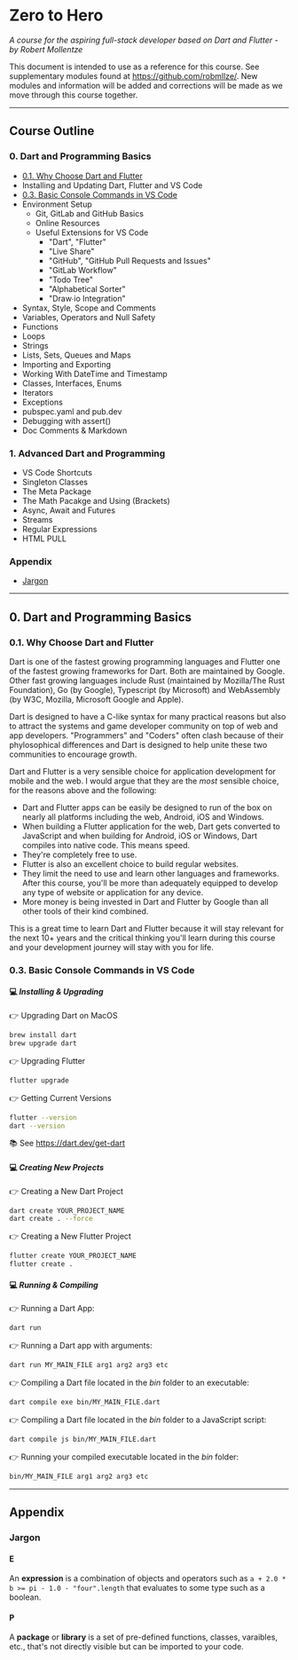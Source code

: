 # Zero to Hero

*A course for the aspiring full-stack developer based on Dart and Flutter - by Robert Mollentze*

This document is intended to use as a reference for this course. See supplementary modules found at https://github.com/robmllze/. New modules and information will be added and corrections will be made as we move through this course together.

---

## Course Outline

### 0. Dart and Programming Basics

* [0.1. Why Choose Dart and Flutter](#01-why-choose-dart-and-flutter)
* Installing and Updating Dart, Flutter and VS Code
* [0.3. Basic Console Commands in VS Code](#03-basic-console-commands-in-vs-code)
* Environment Setup
    * Git, GitLab and GitHub Basics
    * Online Resources
    * Useful Extensions for VS Code
        * "Dart", "Flutter"
        * "Live Share"
        * "GitHub", "GitHub Pull Requests and Issues"
        * "GitLab Workflow"
        * "Todo Tree"
        * "Alphabetical Sorter"
        * "Draw∙io Integration"
* Syntax, Style, Scope and Comments
* Variables, Operators and Null Safety
* Functions
* Loops
* Strings
* Lists, Sets, Queues and Maps
* Importing and Exporting
* Working With DateTime and Timestamp
* Classes, Interfaces, Enums
* Iterators
* Exceptions
* pubspec.yaml and pub.dev
* Debugging with assert()
* Doc Comments & Markdown

### 1. Advanced Dart and Programming

* VS Code Shortcuts
* Singleton Classes
* The Meta Package
* The Math Pacakge and Using (Brackets)
* Async, Await and Futures
* Streams
* Regular Expressions
* HTML PULL


### Appendix

* [Jargon](#jargon)

---

## 0. Dart and Programming Basics

### **0.1. Why Choose Dart and Flutter**

Dart is one of the fastest growing programming languages and Flutter one of the fastest growing frameworks for Dart. Both are maintained by Google. Other fast growing languages include Rust (maintained by Mozilla/The Rust Foundation), Go (by Google), Typescript (by Microsoft) and WebAssembly (by W3C, Mozilla, Microsoft Google and Apple).

Dart is designed to have a C-like syntax for many practical reasons but also to attract the systems and game developer community on top of web and app developers. "Programmers" and "Coders" often clash because of their phylosophical differences and Dart is designed to help unite these two communities to encourage growth.

Dart and Flutter is a very sensible choice for application development for mobile and the web. I would argue that they are the *most* sensible choice, for the reasons above and the following:

* Dart and Flutter apps can be easily be designed to run of the box on nearly all platforms including the web, Android, iOS and Windows.
* When building a Flutter application for the web, Dart gets converted to JavaScript and when building for Android, iOS or Windows, Dart compiles into native code. This means speed.
* They're completely free to use.
* Flutter is also an excellent choice to build regular websites.
* They limit the need to use and learn other languages and frameworks. After this course, you'll be more than adequately equipped to develop any type of website or application for any device.
* More money is being invested in Dart and Flutter by Google than all other tools of their kind combined.

This is a great time to learn Dart and Flutter because it will stay relevant for the next 10+ years and the critical thinking you'll learn during this course and your development journey will stay with you for life.

### **0.3. Basic Console Commands in VS Code**

#### 💻 ***Installing & Upgrading***

👉 Upgrading Dart on MacOS
```bash
brew install dart
brew upgrade dart
```
👉 Upgrading Flutter
```bash
flutter upgrade
```
👉 Getting Current Versions
```bash
flutter --version
dart --version
```
📚 See https://dart.dev/get-dart

#### 💻 ***Creating New Projects***

👉 Creating a New Dart Project
```bash
dart create YOUR_PROJECT_NAME
dart create . --force
```
👉 Creating a New Flutter Project
```bash
flutter create YOUR_PROJECT_NAME
flutter create .
```

#### 💻 ***Running & Compiling***

👉 Running a Dart App:
```bash
dart run
```
👉 Running a Dart app with arguments:
```bash
dart run MY_MAIN_FILE arg1 arg2 arg3 etc
```
👉 Compiling a Dart file located in the *bin* folder to an executable:
```bash
dart compile exe bin/MY_MAIN_FILE.dart
```
👉 Compiling a Dart file located in the *bin* folder to a JavaScript script:
```bash
dart compile js bin/MY_MAIN_FILE.dart
```
👉 Running your compiled executable located in the *bin* folder:
```bash
bin/MY_MAIN_FILE arg1 arg2 arg3 etc
```

---

## Appendix

### **Jargon**

#### E
An **expression** is a combination of objects and operators such as `a + 2.0 * b >= pi - 1.0 - "four".length` that evaluates to some type such as a boolean.

#### P
A **package** or **library** is a set of pre-defined functions, classes, varaibles, etc., that's not directly visible but can be imported to your code.